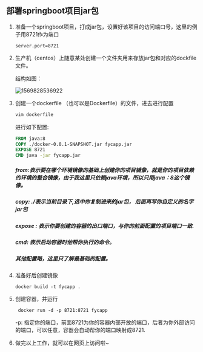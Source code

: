 ## 部署springboot项目jar包

1. 准备一个springboot项目，打成jar包，设置好该项目的访问端口号，这里的例子用8721作为端口

   ```properties
   server.port=8721
   ```

2. 生产机（centos）上随意某处创建一个文件夹用来存放jar包和对应的dockfile文件。

   结构如图：

   ![1569828536922](C:\Users\admi\AppData\Roaming\Typora\typora-user-images\1569828536922.png)

3. 创建一个dockerfile （也可以是Dockerfile）的文件，进去进行配置

   ```dockerfile
   vim dockerfile
   ```

   进行如下配置:

   ````dockerfile
   FROM java:8
   COPY ./docker-0.0.1-SNAPSHOT.jar fycapp.jar
   EXPOSE 8721
   CMD java -jar fycapp.jar
   ````

   ##### from:表示要在哪个环境镜像的基础上创建你的项目镜像，就是你的项目依赖的环境的整合镜像，由于我这里只依赖java环境，所以只用java：8这个镜像。

   ##### copy: ./表示当前目录下,选中你复制进来的jar包， 后面再写你自定义的名字jar包

   ##### expose : 表示你要创建的容器的出口端口，与你的前面配置的项目端口一致.

   ##### cmd: 表示启动容器时他帮你执行的命令。

   ##### 其他配置略，这里只了解最基础的配置。

4. 准备好后创建镜像

   ```
   docker build -t fycapp .
   ```

5. 创建容器，并运行

   ```
    docker run -d -p 8721:8721 fycapp
   ```

   -p: 指定你的端口，前面8721为你的容器内部开放的端口，后者为你外部访问的端口，可以任意，容器会自动帮你的端口映射成8721.

6. 做完以上工作，就可以在网页上访问啦~